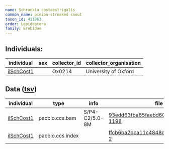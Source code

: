 ```yaml
---
name: Schrankia costaestrigalis
common_name: pinion-streaked snout
taxon_id: 411963
order: Lepidoptera
family: Erebidae
---
```


## Individuals:

| individual | sex | collector_id | collector_organisation |
| ---------- | --- | ------------ | ---------------------- |
| [ilSchCost1](ilSchCost1.md) |  | Ox0214 | University of Oxford |

## Data ([tsv](Schrankia_costaestrigalis_data.tsv))

| individual | type | info | file |
| ---------- | ---- | ---- | ---- |
| [ilSchCost1](ilSchCost1.md) | pacbio.ccs.bam | S/P4-C2/5.0-8M | [93edd63fba65faebd60bbcbb99b419de-1198](https://darwin.cog.sanger.ac.uk/insects/Schrankia_costaestrigalis/ilSchCost1/genomic_data/pacbio/m64097_200205_104652.ccs.bam) |
| [ilSchCost1](ilSchCost1.md) | pacbio.ccs.index |  | [ffcb6ba2bca11c4848ddaa3208db7a99-2](https://darwin.cog.sanger.ac.uk/insects/Schrankia_costaestrigalis/ilSchCost1/genomic_data/pacbio/m64097_200205_104652.ccs.bam.pbi) |
